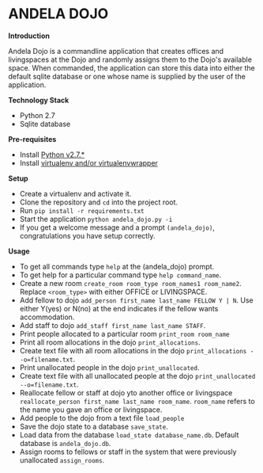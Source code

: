 ANDELA DOJO
===========

**Introduction**

Andela Dojo is a commandline application that creates offices and livingspaces at the Dojo and randomly assigns them to the 
Dojo's available space. When commanded, the application can store this data into either the default sqlite database or 
one whose name is supplied by the user of the application.

**Technology Stack**
* Python 2.7
* Sqlite database

**Pre-requisites**
* Install [Python v2.7.*](https://www.python.org/downloads/)
* Install [virtualenv and/or virtualenvwrapper](http://docs.python-guide.org/en/latest/dev/virtualenvs/)

**Setup**
* Create a virtualenv and activate it.
* Clone the repository and `cd` into the project root.
* Run `pip install -r requirements.txt`
* Start the application `python andela_dojo.py -i`
* If you get a welcome message and a prompt ```(andela_dojo)```, congratulations you have setup correctly.

**Usage**
* To get all commands type `help` at the (andela_dojo) prompt. 
* To get help for a particular command type `help command_name`.
* Create a new room `create_room room_type room_names1 room_name2`. Replace `<room_type>` with either OFFICE or LIVINGSPACE.
* Add fellow to dojo `add_person first_name last_name FELLOW Y | N`. Use either Y(yes) or N(no) at the end 
indicates if the fellow wants accommodation.
* Add staff to dojo `add_staff first_name last_name STAFF`.
* Print people allocated to a particular room `print_room room_name`
* Print all room allocations in the dojo `print_allocations`.
* Create text file with all room allocations in the dojo `print_allocations --o=filename.txt`.
* Print unallocated people in the dojo `print_unallocated`.
* Create text file with all unallocated people at the dojo `print_unallocated --o=filename.txt`. 
* Reallocate fellow or staff at dojo yto another office or livingspace `reallocate_person first_name last_name room_name`. `room_name`
refers to the name you gave an office or livingspace.
* Add people to the dojo from a text file `load_people`
* Save the dojo state to a database `save_state`.
* Load data from the database `load_state database_name.db`. Default database is ```andela_dojo.db```.
* Assign rooms to fellows or staff in the system that were previously unallocated `assign_rooms`. 
 



